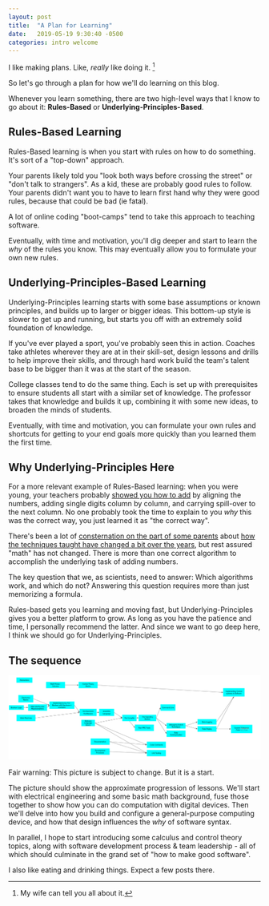 ```yaml
---
layout: post
title:  "A Plan for Learning"
date:   2019-05-19 9:30:40 -0500
categories: intro welcome
---
```


I like making plans. Like, _really_ like doing it. [^1] 

So let's go through a plan for how we'll do learning on this blog.

Whenever you learn something, there are two high-level ways that I know to go about it: **Rules-Based** or **Underlying-Principles-Based**.

## Rules-Based Learning

Rules-Based learning is when you start with rules on how to do something. It's sort of a "top-down" approach. 

Your parents likely told you "look both ways before crossing the street" or "don't talk to strangers". As a kid, these are probably good rules to follow. Your parents didn't want you to have to learn first hand why they were good rules, because that could be bad (ie fatal). 

A lot of online coding "boot-camps" tend to take this approach to teaching software.

Eventually, with time and motivation, you'll dig deeper and start to learn the _why_ of the rules you know. This may eventually allow you to formulate your own new rules.

## Underlying-Principles-Based Learning

Underlying-Principles learning starts with some base assumptions or known principles, and builds up to larger or bigger ideas. This bottom-up style is slower to get up and running, but starts you off with an extremely solid foundation of knowledge.

If you've ever played a sport, you've probably seen this in action. Coaches take athletes wherever they are at in their skill-set, design lessons and drills to help improve their skills, and through hard work build the team's talent base to be bigger than it was at the start of the season.

College classes tend to do the same thing. Each is set up with prerequisites to ensure students all start with a similar set of knowledge. The professor takes that knowledge and builds it up, combining it with some new ideas, to broaden the minds of students.

Eventually, with time and motivation, you can formulate your own rules and shortcuts for getting to your end goals more quickly than you learned them the first time.

## Why Underlying-Principles Here

For a more relevant example of Rules-Based learning: when you were young, your teachers probably [showed you how to add](https://www.youtube.com/watch?v=TVtdqRNJmiw&feature=youtu.be) by aligning the numbers, adding single digits column by column, and carrying spill-over to the next column. No one probably took the time to explain to you _why_ this was the correct way, you just learned it as "the correct way".

There's been a lot of [consternation on the part of some parents](https://www.youtube.com/watch?v=3QtRK7Y2pPU) about [how the techniques taught have changed a bit over the years](https://www.wired.com/2016/10/meet-new-math-unlike-old-math/), but rest assured "math" has not changed. There is more than one correct algorithm to accomplish the underlying task of adding numbers. 

The key question that we, as scientists, need to answer: Which algorithms work, and which do not? Answering this question requires more than just memorizing a formula.

Rules-based gets you learning and moving fast, but Underlying-Principles gives you a better platform to grow. As long as you have the patience and time, I personally recommend the latter. And since we want to go deep here, I think we should go for Underlying-Principles. 

## The sequence

![sequence](/assets/training_sequence.png)

Fair warning: This picture is subject to change. But it is a start.

The picture should show the approximate progression of lessons. We'll start with electrical engineering and some basic math background, fuse those together to show how you can do computation with digital devices. Then we'll delve into how you build and configure a general-purpose computing device, and how that design influences the _why_ of software syntax. 

In parallel, I hope to start introducing some calculus and control theory topics, along with software development process & team leadership - all of which should culminate in the grand set of "how to make good software".

I also like eating and drinking things. Expect a few posts there.





[^1]: My wife can tell you all about it.



